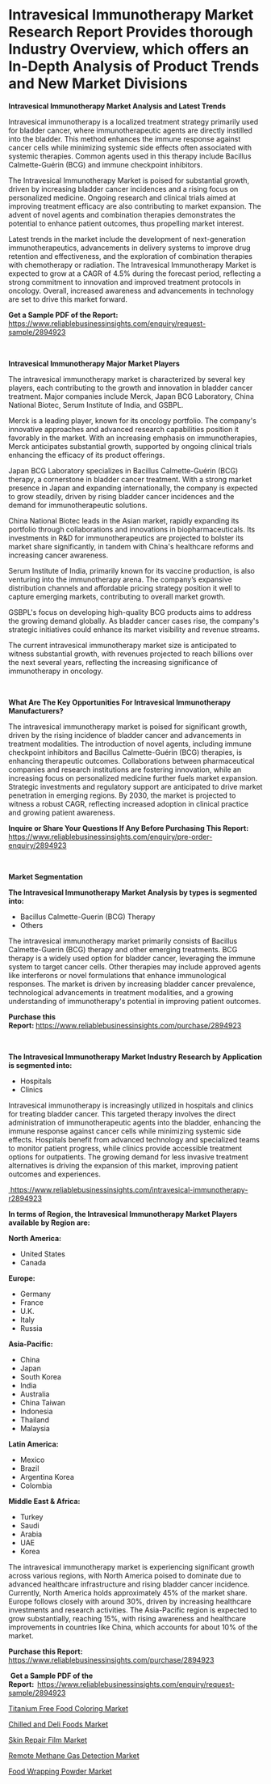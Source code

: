 <p><h1>Intravesical Immunotherapy Market Research Report Provides thorough Industry Overview, which offers an In-Depth Analysis of Product Trends and New Market Divisions</h1></p><p><strong>Intravesical Immunotherapy Market Analysis and Latest Trends</strong></p>
<p><p>Intravesical immunotherapy is a localized treatment strategy primarily used for bladder cancer, where immunotherapeutic agents are directly instilled into the bladder. This method enhances the immune response against cancer cells while minimizing systemic side effects often associated with systemic therapies. Common agents used in this therapy include Bacillus Calmette-Guérin (BCG) and immune checkpoint inhibitors.</p><p>The Intravesical Immunotherapy Market is poised for substantial growth, driven by increasing bladder cancer incidences and a rising focus on personalized medicine. Ongoing research and clinical trials aimed at improving treatment efficacy are also contributing to market expansion. The advent of novel agents and combination therapies demonstrates the potential to enhance patient outcomes, thus propelling market interest.</p><p>Latest trends in the market include the development of next-generation immunotherapeutics, advancements in delivery systems to improve drug retention and effectiveness, and the exploration of combination therapies with chemotherapy or radiation. The Intravesical Immunotherapy Market is expected to grow at a CAGR of 4.5% during the forecast period, reflecting a strong commitment to innovation and improved treatment protocols in oncology. Overall, increased awareness and advancements in technology are set to drive this market forward.</p></p>
<p><strong>Get a Sample PDF of the Report:&nbsp;</strong> <a href="https://www.reliablebusinessinsights.com/enquiry/request-sample/2894923?utm_campaign=1873&utm_medium=2&utm_source=Github&utm_content=ia&utm_term=15032025&utm_id=intravesical-immunotherapy">https://www.reliablebusinessinsights.com/enquiry/request-sample/2894923</a></p>
<p>&nbsp;</p>
<p><strong>Intravesical Immunotherapy Major Market Players</strong></p>
<p><p>The intravesical immunotherapy market is characterized by several key players, each contributing to the growth and innovation in bladder cancer treatment. Major companies include Merck, Japan BCG Laboratory, China National Biotec, Serum Institute of India, and GSBPL.</p><p>Merck is a leading player, known for its oncology portfolio. The company's innovative approaches and advanced research capabilities position it favorably in the market. With an increasing emphasis on immunotherapies, Merck anticipates substantial growth, supported by ongoing clinical trials enhancing the efficacy of its product offerings.</p><p>Japan BCG Laboratory specializes in Bacillus Calmette-Guérin (BCG) therapy, a cornerstone in bladder cancer treatment. With a strong market presence in Japan and expanding internationally, the company is expected to grow steadily, driven by rising bladder cancer incidences and the demand for immunotherapeutic solutions.</p><p>China National Biotec leads in the Asian market, rapidly expanding its portfolio through collaborations and innovations in biopharmaceuticals. Its investments in R&D for immunotherapeutics are projected to bolster its market share significantly, in tandem with China's healthcare reforms and increasing cancer awareness.</p><p>Serum Institute of India, primarily known for its vaccine production, is also venturing into the immunotherapy arena. The company’s expansive distribution channels and affordable pricing strategy position it well to capture emerging markets, contributing to overall market growth.</p><p>GSBPL's focus on developing high-quality BCG products aims to address the growing demand globally. As bladder cancer cases rise, the company's strategic initiatives could enhance its market visibility and revenue streams.</p><p>The current intravesical immunotherapy market size is anticipated to witness substantial growth, with revenues projected to reach billions over the next several years, reflecting the increasing significance of immunotherapy in oncology.</p></p>
<p>&nbsp;</p>
<p><strong>What Are The Key Opportunities For Intravesical Immunotherapy Manufacturers?</strong></p>
<p><p>The intravesical immunotherapy market is poised for significant growth, driven by the rising incidence of bladder cancer and advancements in treatment modalities. The introduction of novel agents, including immune checkpoint inhibitors and Bacillus Calmette-Guérin (BCG) therapies, is enhancing therapeutic outcomes. Collaborations between pharmaceutical companies and research institutions are fostering innovation, while an increasing focus on personalized medicine further fuels market expansion. Strategic investments and regulatory support are anticipated to drive market penetration in emerging regions. By 2030, the market is projected to witness a robust CAGR, reflecting increased adoption in clinical practice and growing patient awareness.</p></p>
<p><strong>Inquire or Share Your Questions If Any Before Purchasing This Report:</strong> <a href="https://www.reliablebusinessinsights.com/enquiry/pre-order-enquiry/2894923?utm_campaign=1873&utm_medium=2&utm_source=Github&utm_content=ia&utm_term=15032025&utm_id=intravesical-immunotherapy">https://www.reliablebusinessinsights.com/enquiry/pre-order-enquiry/2894923</a></p>
<p>&nbsp;</p>
<p><strong>Market Segmentation</strong></p>
<p><strong>The Intravesical Immunotherapy Market Analysis by types is segmented into:</strong></p>
<p><ul><li>Bacillus Calmette-Guerin (BCG) Therapy</li><li>Others</li></ul></p>
<p><p>The intravesical immunotherapy market primarily consists of Bacillus Calmette-Guerin (BCG) therapy and other emerging treatments. BCG therapy is a widely used option for bladder cancer, leveraging the immune system to target cancer cells. Other therapies may include approved agents like interferons or novel formulations that enhance immunological responses. The market is driven by increasing bladder cancer prevalence, technological advancements in treatment modalities, and a growing understanding of immunotherapy's potential in improving patient outcomes.</p></p>
<p><strong>Purchase this Report:&nbsp;</strong><a href="https://www.reliablebusinessinsights.com/purchase/2894923?utm_campaign=1873&utm_medium=2&utm_source=Github&utm_content=ia&utm_term=15032025&utm_id=intravesical-immunotherapy">https://www.reliablebusinessinsights.com/purchase/2894923</a></p>
<p>&nbsp;</p>
<p><strong>The Intravesical Immunotherapy Market Industry Research by Application is segmented into:</strong></p>
<p><ul><li>Hospitals</li><li>Clinics</li></ul></p>
<p><p>Intravesical immunotherapy is increasingly utilized in hospitals and clinics for treating bladder cancer. This targeted therapy involves the direct administration of immunotherapeutic agents into the bladder, enhancing the immune response against cancer cells while minimizing systemic side effects. Hospitals benefit from advanced technology and specialized teams to monitor patient progress, while clinics provide accessible treatment options for outpatients. The growing demand for less invasive treatment alternatives is driving the expansion of this market, improving patient outcomes and experiences.</p></p>
<p><a href="https://www.reliablebusinessinsights.com/intravesical-immunotherapy-r2894923?utm_campaign=1873&utm_medium=2&utm_source=Github&utm_content=ia&utm_term=15032025&utm_id=intravesical-immunotherapy">&nbsp;https://www.reliablebusinessinsights.com/intravesical-immunotherapy-r2894923</a></p>
<p><strong>In terms of Region, the Intravesical Immunotherapy Market Players available by Region are:</strong></p>
<p>
    <p> <strong> North America: </strong>
        <ul>
            <li>United States</li>
            <li>Canada</li>
        </ul>
        </p> 
    <p> <strong> Europe: </strong>
        <ul>
            <li>Germany</li>
            <li>France</li>
            <li>U.K.</li>
            <li>Italy</li>
            <li>Russia</li>
        </ul>
        </p> 
    <p> <strong> Asia-Pacific: </strong>
        <ul>
            <li>China</li>
            <li>Japan</li>
            <li>South Korea</li>
            <li>India</li>
            <li>Australia</li>
            <li>China Taiwan</li>
            <li>Indonesia</li>
            <li>Thailand</li>
            <li>Malaysia</li>
        </ul>
        </p> 
    <p> <strong> Latin America: </strong>
        <ul>
            <li>Mexico</li>
            <li>Brazil</li>
            <li>Argentina Korea</li>
            <li>Colombia</li>
        </ul>
        </p> 
    <p> <strong> Middle East & Africa: </strong>
        <ul>
            <li>Turkey</li>
            <li>Saudi</li>
            <li>Arabia</li>
            <li>UAE</li>
            <li>Korea</li>
        </ul>
    </p>
    </p>
<p><p>The intravesical immunotherapy market is experiencing significant growth across various regions, with North America poised to dominate due to advanced healthcare infrastructure and rising bladder cancer incidence. Currently, North America holds approximately 45% of the market share. Europe follows closely with around 30%, driven by increasing healthcare investments and research activities. The Asia-Pacific region is expected to grow substantially, reaching 15%, with rising awareness and healthcare improvements in countries like China, which accounts for about 10% of the market.</p></p>
<p><strong>Purchase this Report: </strong><a href="https://www.reliablebusinessinsights.com/purchase/2894923?utm_campaign=1873&utm_medium=2&utm_source=Github&utm_content=ia&utm_term=15032025&utm_id=intravesical-immunotherapy">https://www.reliablebusinessinsights.com/purchase/2894923</a></p>
<p>&nbsp;<strong>Get a Sample PDF of the Report:&nbsp;&nbsp;</strong><a href="https://www.reliablebusinessinsights.com/enquiry/request-sample/2894923?utm_campaign=1873&utm_medium=2&utm_source=Github&utm_content=ia&utm_term=15032025&utm_id=intravesical-immunotherapy">https://www.reliablebusinessinsights.com/enquiry/request-sample/2894923</a></p>
<p><strong></strong></p>
<p><p><a href="https://www.linkedin.com/pulse/revenue-analysis-forecast-titanium-free-food-coloring-market-udj7c?utm_campaign=1873&utm_medium=2&utm_source=Github&utm_content=ia&utm_term=15032025&utm_id=intravesical-immunotherapy">Titanium Free Food Coloring Market</a></p><p><a href="https://www.linkedin.com/pulse/strategic-roadmap-global-chilled-deli-foods-market-insights-uyuuc?utm_campaign=1873&utm_medium=2&utm_source=Github&utm_content=ia&utm_term=15032025&utm_id=intravesical-immunotherapy">Chilled and Deli Foods Market</a></p><p><a href="https://github.com/zappasuccofz/Market-Research-Report-List-1/blob/main/skin-repair-film-market.md?utm_campaign=1873&utm_medium=2&utm_source=Github&utm_content=ia&utm_term=15032025&utm_id=intravesical-immunotherapy">Skin Repair Film Market</a></p><p><a href="https://github.com/lamlebienz7j/Market-Research-Report-List-1/blob/main/remote-methane-gas-detection-market.md?utm_campaign=1873&utm_medium=2&utm_source=Github&utm_content=ia&utm_term=15032025&utm_id=intravesical-immunotherapy">Remote Methane Gas Detection Market</a></p><p><a href="https://www.linkedin.com/pulse/comprehensive-food-wrapping-powder-market-overview-sbnfc?utm_campaign=1873&utm_medium=2&utm_source=Github&utm_content=ia&utm_term=15032025&utm_id=intravesical-immunotherapy">Food Wrapping Powder Market</a></p></p>